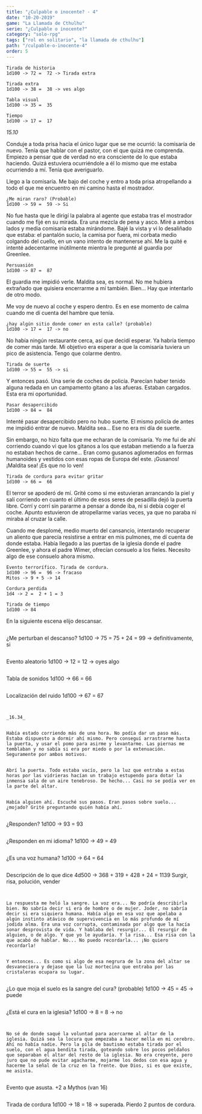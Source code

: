 ```yaml
---
title: "¿Culpable o inocente? - 4"
date: "10-20-2019"
game: "La Llamada de Cthulhu"
serie: "¿Culpable o inocente?"
category: "solo-rpg"
tags: ["rol en solitario", "la llamada de cthulhu"]
path: "/culpable-o-inocente-4"
order: 5
---
```


```
Tirada de historia
1d100 -> 72 =  72 -> Tirada extra
```

```
Tirada extra
1d100 -> 38 =  38 -> ves algo
```

```
Tabla visual
1d100 -> 35 =  35
```

```
Tiempo
1d100 -> 17 =  17
```

_15.10_

Conduje a toda prisa hacia el único lugar que se me ocurrió: la comisaría de nuevo. Tenía que hablar con el pastor, con el que quizá me comprenda. Empiezo a pensar que de verdad no era consciente de lo que estaba haciendo. Quizá estuviera ocurriéndole a él lo mismo que me estaba ocurriendo a mí. Tenía que averiguarlo.

Llego a la comisaría. Me bajo del coche y entro a toda prisa atropellando a todo el que me encuentro en mi camino hasta el mostrador.

```
¿Me miran raro? (Probable)
1d100 -> 59 =  59 -> Si
```

No fue hasta que le dirigí la palabra al agente que estaba tras el mostrador cuando me fijé en su mirada. Era una mezcla de pena y asco. Miré a ambos lados y media comisaría estaba mirándome. Bajé la vista y vi lo desaliñado que estaba: el pantalón sucio, la camisa por fuera, mi corbata medio colgando del cuello, en un vano intento de mantenerse ahí. Me la quité e intenté adecentarme inútilmente mientra le pregunté al guardia por Greenlee.

```
Persuasión
1d100 -> 87 =  87
```

El guardia me impidió verle. Maldita sea, es normal. No me hubiera extrañado que quisiera encerrarme a mí también. Bien... Hay que intentarlo de otro modo.

Me voy de nuevo al coche y espero dentro. Es en ese momento de calma cuando me dí cuenta del hambre que tenía.

```
¿hay algún sitio donde comer en esta calle? (probable)
1d100 -> 17 =  17 -> no
```

No había ningún restaurante cerca, así que decidí esperar. Ya habría tiempo de comer más tarde. Mi objetivo era esperar a que la comisaría tuviera un pico de asistencia. Tengo que colarme dentro.

```
Tirada de suerte
1d100 -> 55 =  55 -> si
```

Y entonces pasó. Una serie de coches de policía. Parecían haber tenido alguna redada en un campamento gitano a las afueras. Estaban cargados. Esta era mi oportunidad.

```
Pasar desapercibido
1d100 -> 84 =  84
```

Intenté pasar desapercibido pero no hubo suerte. El mismo policía de antes me impidió entrar de nuevo. Maldita sea... Ese no era mi día de suerte.

Sin embargo, no hizo falta que me echaran de la comisaría. Yo me fui de ahí corriendo cuando vi que los gitanos a los que estaban metiendo a la fuerza no estaban hechos de carne... Eran como gusanos aglomerados en formas humanoides y vestidos con esas ropas de Europa del este. ¡Gusanos! ¡Maldita sea! ¡Es que no lo ven!

```
Tirada de cordura para evitar gritar
1d100 -> 66 =  66
```

El terror se apoderó de mí. Grité como si me estuvieran arrancando la piel y salí corriendo en cuanto el último de esos seres de pesadilla dejó la puerta libre. Corrí y corrí sin pararme a pensar a donde iba, ni si debía coger el coche. Apunto estuvieron de atropellarme varias veces, ya que no paraba ni miraba al cruzar la calle.

Cuando me desplomé, medio muerto del cansancio, intentando recuperar un aliento que parecía resistirse a entrar en mis pulmones, me dí cuenta de donde estaba. Había llegado a las puertas de la iglesia donde el padre Greenlee, y ahora el padre Wimer, ofrecían consuelo a los fieles. Necesito algo de ese consuelo ahora mismo.

```
Evento terrorífico. Tirada de cordura.
1d100 -> 96 =  96 -> fracaso
Mitos -> 9 + 5 -> 14
```

```
Cordura perdida
1d4 -> 2 =  2 + 1 = 3
```

```
Tirada de tiempo
1d100 -> 84
```

En la siguiente escena elijo descansar.

```

```

¿Me perturban el descanso?
1d100 -> 75 = 75 + 24 = 99 -> definitivamente, si

```

```

Evento aleatorio
1d100 -> 12 = 12 -> oyes algo

```

```

Tabla de sonidos
1d100 -> 66 = 66

```

```

Localización del ruido
1d100 -> 67 = 67

```


_16.34_


Había estado corriendo más de una hora. No podía dar un paso más. Estaba dispuesto a dormir ahí mismo. Pero conseguí arrastrarme hasta la puerta, y usar el pomo para asirme y levantarme. Las piernas me temblaban y no sabía si era por miedo o por la extenuación. Seguramente por ambos motivos.


Abrí la puerta. Todo estaba vacío, pero la luz que entraba a estas horas por las vidrieras hacían un trabajo estupendo para dotar la inmensa sala de un aire tenebroso. De hecho... Casi no se podía ver en la parte del altar.


Había alguien ahí. Escuché sus pasos. Eran pasos sobre suelo... ¿mojado? Grité preguntando quién había ahí.


```

¿Responden?
1d100 -> 93 = 93

```

```

¿Responden en mi idioma?
1d100 -> 49 = 49

```

```

¿Es una voz humana?
1d100 -> 64 = 64

```

```

Descripción de lo que dice
4d500 -> 368 + 319 + 428 + 24 = 1139
Surgir, risa, polución, vender

```


La respuesta me heló la sangre. La voz era... No podría describirla bien. No sabría decir si era de hombre o de mujer. Joder, no sabría decir si era siquiera humana. Había algo en esa voz que apelaba a algún instinto atávico de supervivencia en lo más profundo de mí jodida alma. Era una voz corrupta, contaminada por algo que la hacía sonar desprovista de vida. Y hablaba del resurgir... El resurgir de alguien, o de algo. Y que yo le ayudaría. Y la risa... Esa risa con la que acabó de hablar. No... No puedo recordarla... ¡No quiero recordarla!


Y entonces... Es como si algo de esa negrura de la zona del altar se desvaneciera y dejase que la luz mortecina que entraba por las cristaleras ocupara su lugar.


```

¿Lo que moja el suelo es la sangre del cura? (probable)
1d100 -> 45 = 45 -> puede

```

```

¿Está el cura en la iglesia?
1d100 -> 8 = 8 -> no

```


No sé de donde saqué la voluntad para acercarme al altar de la iglesia. Quizá sea la locura que empezaba a hacer mella en mi cerebro. Ahí no había nadie. Pero la pila de bautismo estaba tirada por el suelo, con el agua bendita tirada, goteando sobre los pocos peldaños que separaban el altar del resto de la iglesia. No era creyente, pero juro que no pude evitar agacharme, mojarme los dedos con esa agua y hacerme la señal de la cruz en la frente. Que Dios, si es que existe, me asista.


```

Evento que asusta. +2 a Mythos (van 16)

```

```

Tirada de cordura
1d100 -> 18 = 18 -> superada. Pierdo 2 puntos de cordura.

```

```
